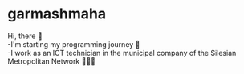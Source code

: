 # garmashmaha

Hi, there 👋 <br>
-I'm starting my programming journey 🚀 <br>
-I work as an ICT technician in the municipal company of the Silesian Metropolitan Network 👨🏽‍💻 
